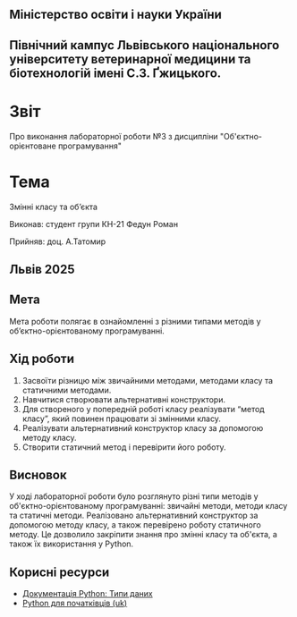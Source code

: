 ## Міністерство освіти і науки України

## Північний кампус Львівського національного університету ветеринарної медицини та біотехнологій імені С.З. Ґжицького.

# Звіт
Про виконання лабораторної роботи №3 з дисципліни "Об'єктно-орієнтоване програмування"

# Тема
Змінні класу та об’єкта

Виконав: студент групи КН-21 Федун Роман

Прийняв: доц. А.Татомир

## Львів 2025

## Мета

Мета роботи полягає в ознайомленні з різними типами методів у об’єктно-орієнтованому програмуванні.

## Хід роботи

1. Засвоїти різницю між звичайними методами, методами класу та статичними методами.
2. Навчитися створювати альтернативні конструктори.
3. Для створеного у попередній роботі класу реалізувати “метод класу”, який повинен працювати зі змінними класу.
4. Реалізувати альтернативний конструктор класу за допомогою методу класу.
5. Створити статичний метод і перевірити його роботу.

## Висновок

У ході лабораторної роботи було розглянуто різні типи методів у об'єктно-орієнтованому програмуванні: звичайні методи, методи класу та статичні методи. Реалізовано альтернативний конструктор за допомогою методу класу, а також перевірено роботу статичного методу. Це дозволило закріпити знання про змінні класу та об'єкта, а також їх використання у Python.

## Корисні ресурси

- [Документація Python: Типи даних](https://www.learnpython.org/en/Variables_and_Types)
- [Python для початківців (uk)](https://uk.wikipedia.org/wiki/Python)